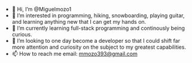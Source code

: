 - 👋 Hi, I’m @Miguelmozo1
- 👀 I’m interested in programming, hiking, snowboarding, playing guitar, and learning anything new that I can get my hands on.
- 🌱 I’m currently learning full-stack programming and continously being curious.
- 💞️ I’m looking to one day become a developer so that I could shift far more attention and curiosity on the subject to my greatest capabilities.
- 📫 How to reach me email: mmozo393@gmail.com

<!---
Miguelmozo1/Miguelmozo1 is a ✨ special ✨ repository because its `README.md` (this file) appears on your GitHub profile.
You can click the Preview link to take a look at your changes.
--->
